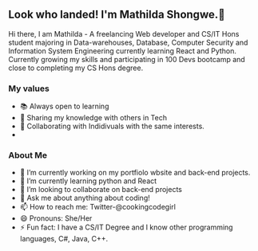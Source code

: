 ##  Look who landed!  I'm Mathilda Shongwe.👋

Hi there, I am Mathilda - A freelancing Web developer  and CS/IT Hons student  majoring in Data-warehouses, Database, Computer Security and Information System Engineering currently learning React and Python. Currently growing my skills and participating in 100 Devs bootcamp and close to completing my CS Hons degree.

### My values
- 📚 Always open to learning
- 🔮 Sharing my knowledge with others in Tech
- 🙌 Collaborating with Indidivuals with the same interests.
-
### About Me

- 🔭 I’m currently working on my portfiolo wbsite and back-end projects.
- 🌱 I’m currently learning python and React
- 👯 I’m looking to collaborate on back-end projects
- 💬 Ask me about anything about coding!
- 📫 How to reach me: Twitter-@cookingcodegirl
- 😄 Pronouns: She/Her
- ⚡ Fun fact: I have a CS/IT Degree and I know other programming languages, C#, Java, C++.

